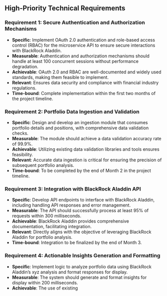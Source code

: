 ## High-Priority Technical Requirements

### Requirement 1: Secure Authentication and Authorization Mechanisms
- **Specific**: Implement OAuth 2.0 authentication and role-based access control (RBAC) for the microservice API to ensure secure interactions with BlackRock Aladdin.
- **Measurable**: Authentication and authorization mechanisms should handle at least 100 concurrent sessions without performance degradation.
- **Achievable**: OAuth 2.0 and RBAC are well-documented and widely used standards, making them feasible to implement.
- **Relevant**: Ensures data security and compliance with financial industry regulations.
- **Time-bound**: Complete implementation within the first two months of the project timeline.

### Requirement 2: Portfolio Data Ingestion and Validation
- **Specific**: Design and develop an ingestion module that consumes portfolio details and positions, with comprehensive data validation checks.
- **Measurable**: The module should achieve a data validation accuracy rate of 99.9%.
- **Achievable**: Utilizing existing data validation libraries and tools ensures feasibility.
- **Relevant**: Accurate data ingestion is critical for ensuring the precision of subsequent portfolio analysis.
- **Time-bound**: To be completed by the end of Month 2 in the project timeline.

### Requirement 3: Integration with BlackRock Aladdin API
- **Specific**: Develop API endpoints to interface with BlackRock Aladdin, including handling API responses and error management.
- **Measurable**: The API should successfully process at least 95% of requests within 300 milliseconds.
- **Achievable**: BlackRock Aladdin provides comprehensive documentation, facilitating integration.
- **Relevant**: Directly aligns with the objective of leveraging BlackRock Aladdin for portfolio analysis.
- **Time-bound**: Integration to be finalized by the end of Month 3.

### Requirement 4: Actionable Insights Generation and Formatting
- **Specific**: Implement logic to analyze portfolio data using BlackRock Aladdin’s xyz analysis and format responses for display.
- **Measurable**: The system should generate and format insights for display within 200 milliseconds.
- **Achievable**: The use of existing